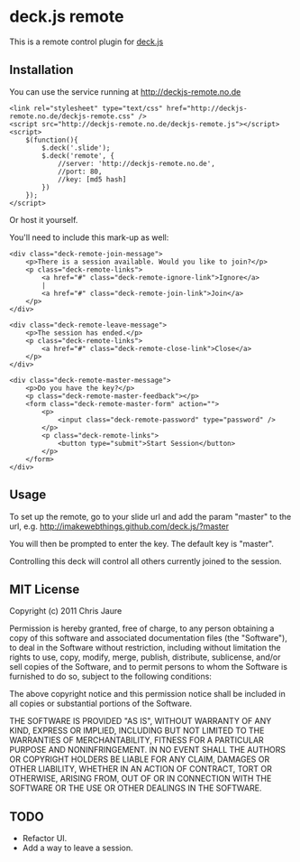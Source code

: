 # deck.js remote

This is a remote control plugin for [deck.js](http://imakewebthings.github.com/deck.js/)

## Installation

You can use the service running at http://deckjs-remote.no.de

	<link rel="stylesheet" type="text/css" href="http://deckjs-remote.no.de/deckjs-remote.css" />
    <script src="http://deckjs-remote.no.de/deckjs-remote.js"></script>
	<script>
		$(function(){
			$.deck('.slide');
			$.deck('remote', {
				//server: 'http://deckjs-remote.no.de',
				//port: 80,
				//key: [md5 hash]
			})
		});
	</script>

Or host it yourself.

You'll need to include this mark-up as well:

    <div class="deck-remote-join-message">
        <p>There is a session available. Would you like to join?</p>
        <p class="deck-remote-links">
            <a href="#" class="deck-remote-ignore-link">Ignore</a>
            |
            <a href="#" class="deck-remote-join-link">Join</a>
        </p>
    </div>
    
    <div class="deck-remote-leave-message">
        <p>The session has ended.</p>
        <p class="deck-remote-links">
            <a href="#" class="deck-remote-close-link">Close</a>
        </p>
    </div>

    <div class="deck-remote-master-message">
		<p>Do you have the key?</p>
		<p class="deck-remote-master-feedback"></p>
		<form class="deck-remote-master-form" action="">
			<p>
				<input class="deck-remote-password" type="password" />
			</p>
			<p class="deck-remote-links">
				<button type="submit">Start Session</button>
			</p>
		</form>	
	</div>

## Usage

To set up the remote, go to your slide url and add the param "master" to the url, e.g. http://imakewebthings.github.com/deck.js/?master

You will then be prompted to enter the key. The default key is "master".

Controlling this deck will control all others currently joined to the session.

## MIT License

Copyright (c) 2011 Chris Jaure

Permission is hereby granted, free of charge, to any person obtaining a copy of this software and associated documentation files (the "Software"), to deal in the Software without restriction, including without limitation the rights to use, copy, modify, merge, publish, distribute, sublicense, and/or sell copies of the Software, and to permit persons to whom the Software is furnished to do so, subject to the following conditions:

The above copyright notice and this permission notice shall be included in all copies or substantial portions of the Software.

THE SOFTWARE IS PROVIDED "AS IS", WITHOUT WARRANTY OF ANY KIND, EXPRESS OR IMPLIED, INCLUDING BUT NOT LIMITED TO THE WARRANTIES OF MERCHANTABILITY, FITNESS FOR A PARTICULAR PURPOSE AND NONINFRINGEMENT. IN NO EVENT SHALL THE AUTHORS OR COPYRIGHT HOLDERS BE LIABLE FOR ANY CLAIM, DAMAGES OR OTHER LIABILITY, WHETHER IN AN ACTION OF CONTRACT, TORT OR OTHERWISE, ARISING FROM, OUT OF OR IN CONNECTION WITH THE SOFTWARE OR THE USE OR OTHER DEALINGS IN THE SOFTWARE.

## TODO

- Refactor UI.
- Add a way to leave a session.